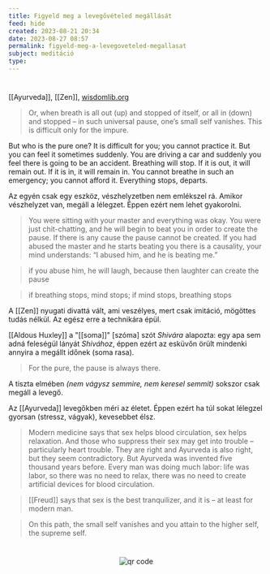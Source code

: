 ```yaml
---
title: Figyeld meg a levegővételed megállását
feed: hide
created: 2023-08-21 20:34
date: 2023-08-27 08:57
permalink: figyeld-meg-a-levegoveteled-megallasat
subject: meditáció
type: 
---
```

#
[[Ayurveda]], [[Zen]], [wisdomlib.org]([Forrás](https://www.wisdomlib.org/definition/tantra))

> Or, when breath is all out (up) and stopped of itself, or all in (down) and stopped – in such universal pause, one’s small self vanishes. This is difficult only for the impure.

But who is the pure one? It is difficult for you; you cannot practice it. But you can feel it sometimes suddenly. You are driving a car and suddenly you feel there is going to be an accident. Breathing will stop. If it is out, it will remain out. If it is in, it will remain in. You cannot breathe in such an emergency; you cannot afford it. Everything stops, departs.

Az egyén csak egy eszköz, vészhelyzetben nem emlékszel rá. Amikor vészhelyzet van, megáll a lélegzet. Éppen ezért nem lehet gyakorolni.

> You were sitting with your master and everything was okay. You were just chit-chatting, and he will begin to beat you in order to create the pause. If there is any cause the pause cannot be created. If you had abused the master and he starts beating you there is a causality, your mind understands: “I abused him, and he is beating me.”

> if you abuse him, he will laugh, because then laughter can create the pause

> if breathing stops, mind stops; if mind stops, breathing stops

A [[Zen]] nyugati divattá vált, ami veszélyes, mert csak imitáció, mögöttes tudás nélkül. Az egész erre a technikára épül.

[[Aldous Huxley]] a "[[soma]]" [szóma] szót *Shivára* alapozta: egy apa sem adná feleségül lányát *Shivához*, éppen ezért az esküvőn örült mindenki annyira a megállt időnek (soma rasa).

> For the pure, the pause is always there.

A tiszta elmében *(nem vágysz semmire, nem keresel semmit)* sokszor csak megáll a levegő.

Az [[Ayurveda]] levegőkben méri az életet. Éppen ezért ha túl sokat lélegzel gyorsan (stressz, vágyak), kevesebbet élsz.

> Modern medicine says that sex helps blood circulation, sex helps relaxation. And those who suppress their sex may get into trouble – particularly heart trouble. They are right and Ayurveda is also right, but they seem contradictory. But Ayurveda was invented five thousand years before. Every man was doing much labor: life was labor, so there was no need to relax, there was no need to create artificial devices for blood circulation.

> [[Freud]] says that sex is the best tranquilizer, and it is – at least for modern man.

> On this path, the small self vanishes and you attain to the higher self, the supreme self.


#
<p style="text-align: center;"><img src="https://chart.googleapis.com/chart?cht=qr&chl=https://notes.andrasdenes.com/figyeld-meg-a-levegoveteled-megallasat&chs=180x180&choe=UTF-8&chld=L|2" alt="qr code"></p>


